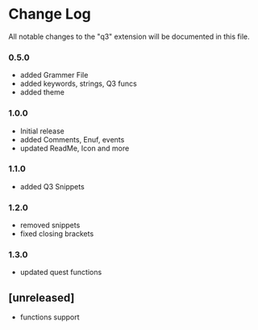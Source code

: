 # Change Log

All notable changes to the "q3" extension will be documented in this file.

### 0.5.0
- added Grammer File
- added keywords, strings, Q3 funcs
- added  theme

### 1.0.0

- Initial release
- added Comments, Enuf, events
- updated ReadMe, Icon and more

### 1.1.0

- added Q3 Snippets

### 1.2.0

- removed snippets
- fixed closing brackets 

### 1.3.0

- updated quest functions

## [unreleased]

- functions support
